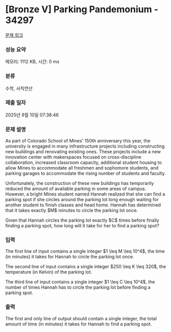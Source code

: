 # [Bronze V] Parking Pandemonium - 34297 

[문제 링크](https://www.acmicpc.net/problem/34297) 

### 성능 요약

메모리: 1112 KB, 시간: 0 ms

### 분류

수학, 사칙연산

### 제출 일자

2025년 9월 10일 07:38:46

### 문제 설명

<p>As part of Colorado School of Mines' 150th anniversary this year, the university is engaged in many infrastructure projects including constructing new buildings and renovating existing ones. These projects include a new innovation center with makerspaces focused on cross-discipline collaboration, increased classroom capacity, additional student housing to allow Mines to accommodate all freshmen and sophomore students, and parking garages to accommodate the rising number of students and faculty.</p>

<p>Unfortunately, the construction of these new buildings has temporarily reduced the amount of available parking in some areas of campus. However, a bright Mines student named Hannah realized that she can find a parking spot if she circles around the parking lot long enough waiting for another student to finish classes and head home. Hannah has determined that it takes exactly $M$ minutes to circle the parking lot once.</p>

<p>Given that Hannah circles the parking lot exactly $C$ times before finally finding a parking spot, how long will it take for her to find a parking spot?</p>

### 입력 

 <p>The first line of input contains a single integer $1 \leq M \leq 10^4$, the time (in minutes) it takes for Hannah to circle the parking lot once.</p>

<p>The second line of input contains a single integer $250 \leq K \leq 320$, the temperature (in Kelvin) of the parking lot.</p>

<p>The third line of input contains a single integer $1 \leq C \leq 10^4$, the number of times Hannah has to circle the parking lot before finding a parking spot.</p>

### 출력 

 <p>The first and only line of output should contain a single integer, the total amount of time (in minutes) it takes for Hannah to find a parking spot.</p>

